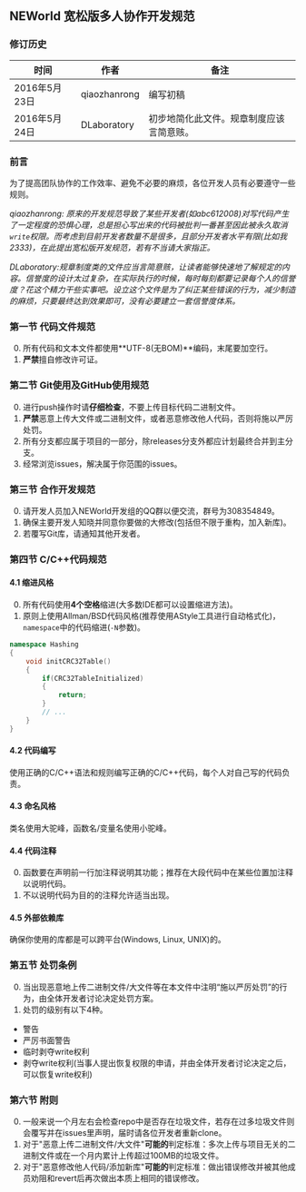 ## NEWorld 宽松版多人协作开发规范

### 修订历史

时间 | 作者 | 备注
---|---|---
2016年5月23日 | qiaozhanrong | 编写初稿
2016年5月24日 | DLaboratory | 初步地简化此文件。规章制度应该言简意赅。

### 前言

为了提高团队协作的工作效率、避免不必要的麻烦，各位开发人员有必要遵守一些规则。

_qiaozhanrong: 原来的开发规范导致了某些开发者(如abc612008)对写代码产生了一定程度的恐惧心理，总是担心写出来的代码被批判一番甚至因此被永久取消`write`权限。而考虑到目前开发者数量不是很多，且部分开发者水平有限(比如我2333)，在此提出宽松版开发规范，若有不当请大家指正。_

_DLaboratory:规章制度类的文件应当言简意赅，让读者能够快速地了解规定的内容。信誉度的设计太过复杂，在实际执行的时候，每时每刻都要记录每个人的信誉度？花这个精力干些实事吧。设立这个文件是为了纠正某些错误的行为，减少制造的麻烦，只要最终达到效果即可，没有必要建立一套信誉度体系。_

### 第一节 代码文件规范

0. 所有代码和文本文件都使用**UTF-8(无BOM)**编码，末尾要加空行。
0. **严禁**擅自修改许可证。

### 第二节 Git使用及GitHub使用规范

0. 进行push操作时请**仔细检查**，不要上传目标代码二进制文件。
0. **严禁**恶意上传大文件或二进制文件，或者恶意修改他人代码，否则将施以严厉处罚。
0. 所有分支都应属于项目的一部分，除releases分支外都应计划最终合并到主分支。
0. 经常浏览issues，解决属于你范围的issues。

### 第三节 合作开发规范

0. 请开发人员加入NEWorld开发组的QQ群以便交流，群号为308354849。
0. 确保主要开发人知晓并同意你要做的大修改(包括但不限于重构，加入新库)。
0. 若覆写Git库，请通知其他开发者。

### 第四节 C/C++代码规范

#### 4.1 缩进风格

0. 所有代码使用**4个空格**缩进(大多数IDE都可以设置缩进方法)。
0. 原则上使用Allman/BSD代码风格(推荐使用AStyle工具进行自动格式化)，`namespace`中的代码缩进(`-N`参数)。

```C++
namespace Hashing
{
    void initCRC32Table()
    {
        if(CRC32TableInitialized)
        {
            return;
        }
        // ...
    }
}
```

#### 4.2 代码编写

使用正确的C/C++语法和规则编写正确的C/C++代码，每个人对自己写的代码负责。

#### 4.3 命名风格

类名使用大驼峰，函数名/变量名使用小驼峰。

#### 4.4 代码注释

0. 函数要在声明前一行加注释说明其功能；推荐在大段代码中在某些位置加注释以说明代码。
0. 不以说明代码为目的的注释允许适当出现。

#### 4.5 外部依赖库

确保你使用的库都是可以跨平台(Windows, Linux, UNIX)的。

### 第五节 处罚条例

0. 当出现恶意地上传二进制文件/大文件等在本文件中注明“施以严厉处罚”的行为，由全体开发者讨论决定处罚方案。
0. 处罚的级别有以下4种。

- 警告
- 严厉书面警告
- 临时剥夺write权利
- 剥夺write权利(当事人提出恢复权限的申请，并由全体开发者讨论决定之后，可以恢复write权利)

### 第六节 附则

0. 一般来说一个月左右会检查repo中是否存在垃圾文件，若存在过多垃圾文件则会覆写并在issues里声明，届时请各位开发者重新clone。
0. 对于"恶意上传二进制文件/大文件"**可能的**判定标准：多次上传与项目无关的二进制文件或在一个月内累计上传超过100MB的垃圾文件。
0. 对于"恶意修改他人代码/添加新库"**可能的**判定标准：做出错误修改并被其他成员劝阻和revert后再次做出本质上相同的错误修改。
